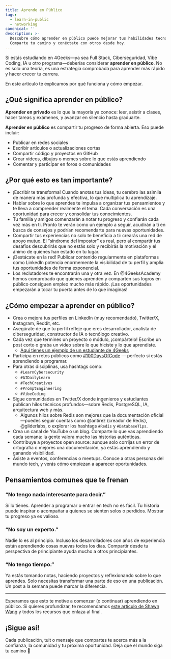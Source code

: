 ```yaml
---
title: Aprende en Público
tags:
  - learn-in-public
  - networking
canonical: ''
description: >-
  Descubre cómo aprender en público puede mejorar tus habilidades tecnológicas y tu carrera profesional.
  Comparte tu camino y conéctate con otros desde hoy.
---
```


Si estás estudiando en 4Geeks—ya sea Full Stack, Ciberseguridad, Vibe Coding, IA u otro programa—deberías considerar **aprender en público**. No es solo una teoría, es una estrategia comprobada para aprender más rápido y hacer crecer tu carrera.

En este artículo te explicamos por qué funciona y cómo empezar.

## ¿Qué significa aprender en público?

**Aprender en privado** es lo que la mayoría ya conoce: leer, asistir a clases, hacer tareas y exámenes, y avanzar en silencio hasta graduarte.

**Aprender en público** es compartir tu progreso de forma abierta. Eso puede incluir:

- Publicar en redes sociales
- Escribir artículos o actualizaciones cortas
- Compartir código y proyectos en GitHub
- Crear videos, dibujos o memes sobre lo que estás aprendiendo
- Comentar y participar en foros o comunidades

## ¿Por qué esto es tan importante?

- ¡Escribir te transforma! Cuando anotas tus ideas, tu cerebro las asimila de manera más profunda y efectiva, lo que multiplica tu aprendizaje.
- Hablar sobre lo que aprendes te impulsa a organizar tus pensamientos y te lleva a comprender realmente el tema. Cada conversación es una oportunidad para crecer y consolidar tus conocimientos.
- Tu familia y amigos comenzarán a notar tu progreso y confiarán cada vez más en ti. Pronto te verán como un ejemplo a seguir, acudirán a ti en busca de consejos y podrían recomendarte para nuevas oportunidades.
- Compartir tus experiencias no solo te beneficia a ti: crearás una red de apoyo mutuo. El “síndrome del impostor” es real, pero al compartir tus desafíos descubrirás que no estás solo y recibirás la motivación y el ánimo de quienes han estado en tu lugar.
- ¡Destácate en la red! Publicar contenido regularmente en plataformas como LinkedIn potencia enormemente la visibilidad de tu perfil y amplía tus oportunidades de forma exponencial.
- Los reclutadores te encontrarán una y otra vez. En @4GeeksAcademy hemos comprobado que quienes aprenden y comparten sus logros en público consiguen empleo mucho más rápido. ¡Las oportunidades empezarán a tocar tu puerta antes de lo que imaginas!

## ¿Cómo empezar a aprender en público?

- Crea o mejora tus perfiles en LinkedIn (muy recomendado), Twitter/X, Instagram, Reddit, etc.
- Asegúrate de que tu perfil refleje que eres desarrollador, analista de ciberseguridad, constructor de IA o tecnólogo creativo.
- Cada vez que termines un proyecto o módulo, ¡compártelo! Escribe un post corto o graba un video sobre lo que hiciste y lo que aprendiste.
  - [Aquí tienes un ejemplo de un estudiante de 4Geeks](https://www.linkedin.com/feed/update/urn:li:activity:6750086679345815552/)
- Participa en retos públicos como [#100DaysOfCode](https://www.100daysofcode.com/) — perfecto si estás aprendiendo a programar.
- Para otras disciplinas, usa hashtags como:
  - `#LearnCybersecurity`
  - `#AIDailyLearn`
  - `#TechCreatives`
  - `#PromptEngineering`
  - `#VibeCoding`
- Sigue comunidades en Twitter/X donde ingenieros y estudiantes publican hilos técnicos profundos—sobre Redis, PostgreSQL, IA, arquitectura web y más.
  - Algunos hilos sobre Redis son mejores que la documentación oficial—puedes seguir cuentas como @antirez (creador de Redis), @gliderlabs, o explorar los hashtags `#Redis` y `#DatabaseTips`.
- Crea un canal de YouTube o un blog. Comparte lo que vas aprendiendo cada semana: la gente valora mucho las historias auténticas.
- Contribuye a proyectos open source: aunque solo corrijas un error de ortografía o mejores una documentación, ya estás aprendiendo y ganando visibilidad.
- Asiste a eventos, conferencias o meetups. Conoce a otras personas del mundo tech, y verás cómo empiezan a aparecer oportunidades.

## Pensamientos comunes que te frenan

### “No tengo nada interesante para decir.”

Sí lo tienes. Aprender a programar o entrar en tech no es fácil. Tu historia puede inspirar o acompañar a quienes se sienten solos o perdidos. Mostrar tu progreso ya es valioso.

### “No soy un experto.”

Nadie lo es al principio. Incluso los desarrolladores con años de experiencia están aprendiendo cosas nuevas todos los días. Compartir desde tu perspectiva de principiante ayuda mucho a otros principiantes.

### “No tengo tiempo.”

Ya estás tomando notas, haciendo proyectos y reflexionando sobre lo que aprendes. Solo necesitas transformar una parte de eso en una publicación. Un post a la semana puede marcar la diferencia.

---

Esperamos que esto te motive a comenzar (o continuar) aprendiendo en público. Si quieres profundizar, te recomendamos [este artículo de Shawn Wang](https://www.swyx.io/learn-in-public/) y todos los recursos que enlaza al final.

## ¡Sigue así!

Cada publicación, tuit o mensaje que compartes te acerca más a la confianza, la comunidad y tu próxima oportunidad. Deja que el mundo siga tu camino 🚀
